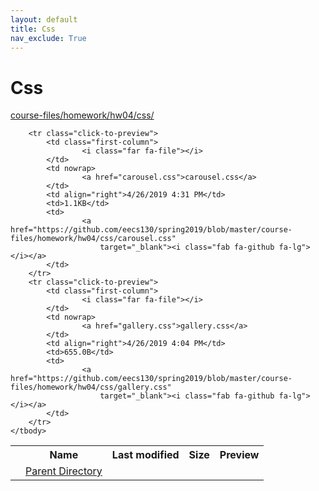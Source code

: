 ```yaml
---
layout: default
title: Css
nav_exclude: True
---
```


# Css

[course-files/homework/hw04/css/](.)

<table class="tbl-files">
    <tbody>
        <tr>
            <th valign="top"></th>
            <th>Name</th>
            <th>Last modified</th>
            <th>Size</th>
            <th>Preview</th>
        </tr>
        <tr>
            <td valign="top">
                <i class="fa fa-folder-open"></i>
            </td>
            <td><a href="../">Parent Directory</a></td>
            <td>&nbsp;</td>
            <td>&nbsp;</td>
            <td>&nbsp;</td>
        </tr>

        <tr class="click-to-preview">
            <td class="first-column">
                    <i class="far fa-file"></i>
            </td>
            <td nowrap>
                    <a href="carousel.css">carousel.css</a>
            </td>
            <td align="right">4/26/2019 4:31 PM</td>
            <td>1.1KB</td>
            <td>
                    <a href="https://github.com/eecs130/spring2019/blob/master/course-files/homework/hw04/css/carousel.css"
                        target="_blank"><i class="fab fa-github fa-lg"></i></a>
            </td>
        </tr>
        <tr class="click-to-preview">
            <td class="first-column">
                    <i class="far fa-file"></i>
            </td>
            <td nowrap>
                    <a href="gallery.css">gallery.css</a>
            </td>
            <td align="right">4/26/2019 4:04 PM</td>
            <td>655.0B</td>
            <td>
                    <a href="https://github.com/eecs130/spring2019/blob/master/course-files/homework/hw04/css/gallery.css"
                        target="_blank"><i class="fab fa-github fa-lg"></i></a>
            </td>
        </tr>
    </tbody>
</table>

